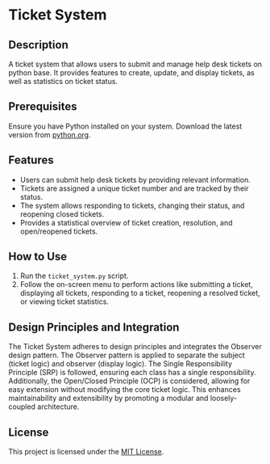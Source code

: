 # Ticket System

## Description

A ticket system that allows users to submit and manage help desk tickets on python base. It provides features to create, update, and display tickets, as well as statistics on ticket status.

## Prerequisites

Ensure you have Python installed on your system. Download the latest version from [python.org](https://www.python.org/).

## Features

- Users can submit help desk tickets by providing relevant information.
- Tickets are assigned a unique ticket number and are tracked by their status.
- The system allows responding to tickets, changing their status, and reopening closed tickets.
- Provides a statistical overview of ticket creation, resolution, and open/reopened tickets.

## How to Use

1. Run the `ticket_system.py` script.
2. Follow the on-screen menu to perform actions like submitting a ticket, displaying all tickets, responding to a ticket, reopening a resolved ticket, or viewing ticket statistics.

## Design Principles and Integration

The Ticket System adheres to design principles and integrates the Observer design pattern. The Observer pattern is applied to separate the subject (ticket logic) and observer (display logic). The Single Responsibility Principle (SRP) is followed, ensuring each class has a single responsibility. Additionally, the Open/Closed Principle (OCP) is considered, allowing for easy extension without modifying the core ticket logic. This enhances maintainability and extensibility by promoting a modular and loosely-coupled architecture.

## License

This project is licensed under the [MIT License](LICENSE).
